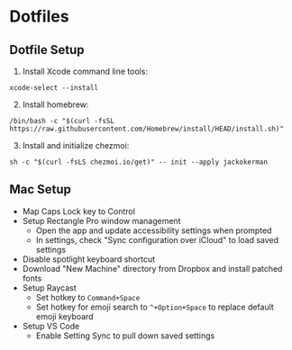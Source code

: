 # Dotfiles

## Dotfile Setup
1. Install Xcode command line tools:
```shell
xcode-select --install
```

2. Install homebrew:
```shell
/bin/bash -c "$(curl -fsSL https://raw.githubusercontent.com/Homebrew/install/HEAD/install.sh)"
```

3. Install and initialize chezmoi:
```shell
sh -c "$(curl -fsLS chezmoi.io/get)" -- init --apply jackokerman
```

## Mac Setup
- Map Caps Lock key to Control
- Setup Rectangle Pro window management
  - Open the app and update accessibility settings when prompted
  - In settings, check "Sync configuration over iCloud" to load saved settings
- Disable spotlight keyboard shortcut
- Download "New Machine" directory from Dropbox and install patched fonts
- Setup Raycast
  - Set hotkey to `Command+Space`
  - Set hotkey for emoji search to `^+Option+Space` to replace default emoji keyboard
- Setup VS Code
  - Enable Setting Sync to pull down saved settings
